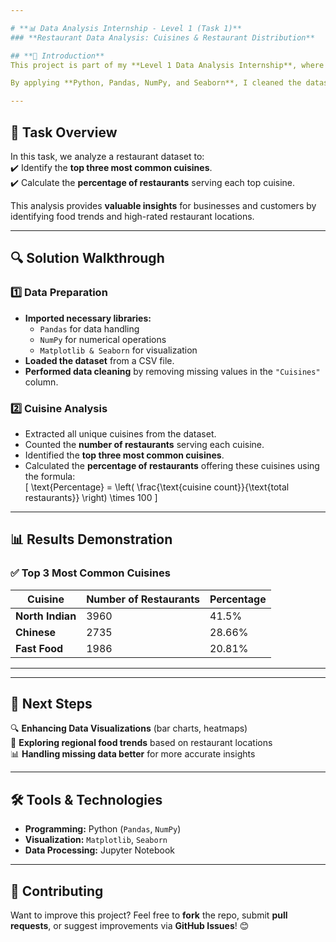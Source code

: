 ```yaml
---

# **📊 Data Analysis Internship - Level 1 (Task 1)**  
### **Restaurant Data Analysis: Cuisines & Restaurant Distribution**  

## **📖 Introduction**  
This project is part of my **Level 1 Data Analysis Internship**, where I analyze a dataset containing information about restaurants. The focus of this task is to **identify the most common cuisines, calculate their distribution**, and **analyze restaurant ratings across different cities**.  

By applying **Python, Pandas, NumPy, and Seaborn**, I cleaned the dataset, extracted insights, and visualized key trends to help understand **cuisine popularity**.  

---
```


## **📌 Task Overview**  
In this task, we analyze a restaurant dataset to:  
✔️ Identify the **top three most common cuisines**.  
✔️ Calculate the **percentage of restaurants** serving each top cuisine.  

This analysis provides **valuable insights** for businesses and customers by identifying food trends and high-rated restaurant locations.  

---

## **🔍 Solution Walkthrough**  

### **1️⃣ Data Preparation**
- **Imported necessary libraries:**  
  - `Pandas` for data handling  
  - `NumPy` for numerical operations  
  - `Matplotlib & Seaborn` for visualization  
- **Loaded the dataset** from a CSV file.  
- **Performed data cleaning** by removing missing values in the `"Cuisines"` column.  

### **2️⃣ Cuisine Analysis**
- Extracted all unique cuisines from the dataset.  
- Counted the **number of restaurants** serving each cuisine.  
- Identified the **top three most common cuisines**.  
- Calculated the **percentage of restaurants** offering these cuisines using the formula:  
  \[
  \text{Percentage} = \left( \frac{\text{cuisine count}}{\text{total restaurants}} \right) \times 100
  \]

 

---

## **📊 Results Demonstration**  

### **✅ Top 3 Most Common Cuisines**
| **Cuisine**        | **Number of Restaurants** | **Percentage** |
|-------------------|-------------------------|---------------|
| **North Indian** | 3960 | 41.5% |
| **Chinese** | 2735 | 28.66% |
| **Fast Food** | 1986 | 20.81% |



---

---

## **📌 Next Steps**
🔍 **Enhancing Data Visualizations** (bar charts, heatmaps)  
📍 **Exploring regional food trends** based on restaurant locations  
📊 **Handling missing data better** for more accurate insights  

---

## **🛠️ Tools & Technologies**
- **Programming:** Python (`Pandas`, `NumPy`)  
- **Visualization:** `Matplotlib`, `Seaborn`  
- **Data Processing:** Jupyter Notebook  

---

## **📢 Contributing**
Want to improve this project? Feel free to **fork** the repo, submit **pull requests**, or suggest improvements via **GitHub Issues**! 😊  

